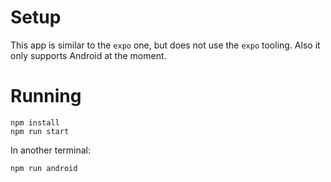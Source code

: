 # Setup

This app is similar to the `expo` one, but does not use the `expo` tooling. Also it only supports Android at the moment.

# Running

```
npm install
npm run start
```

In another terminal:

```
npm run android
```
